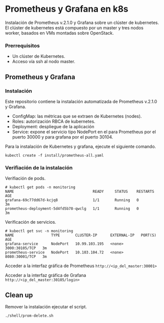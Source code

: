 # Prometheus y Grafana en k8s

Instalación de Prometheus v.2.1.0 y Grafana sobre un clúster de kubernetes. El clúster de kubernetes está compuesto por un master y tres nodos worker, basados en VMs montadas sobre OpenStack.
### Prerrequisitos 

- Un clúster de Kubernetes.
- Acceso vía ssh al nodo master.


## Prometheus y Grafana 

### Instalación

Este repositorio contiene la instalación automatizada de Prometheus v.2.1.0 y Grafana. 

 - ConfigMap: las métricas que se extraen de Kubernetes (nodes).
 - Roles: autorización RBCA de kubernetes.
 - Deployment: despliegue de la aplicación 
 - Service: expone el servicio tipo NodePort en el para Prometheus por el puerto 30000 y para grafana por el puerto 30104.


Para la instalación de Kubernetes y grafana, ejecute el siguiente comando.
```
kubectl create -f install/prometheus-all.yaml 
```

### Verifiación de la instalación 

Verifiación de pods. 
```
# kubectl get pods -n monitoring 
NAME                                    READY     STATUS    RESTARTS   AGE
grafana-69c77dd67d-kcjq8                1/1       Running   0          3m
prometheus-deployment-5d4fd5b78-qwclg   1/1       Running   0          3m
```

Verificación de servicios. 
```
# kubectl get svc -n monitoring 
NAME                 TYPE       CLUSTER-IP      EXTERNAL-IP   PORT(S)          AGE
grafana-service      NodePort   10.99.103.195   <none>        3000:30105/TCP   3m
prometheus-service   NodePort   10.103.104.72   <none>        8080:30001/TCP   3m
```

Acceder a la interfaz gráfica de Prometheus `` http://<ip_del_master:30001> ``

Acceder a la interfaz gráfica de Grafana `` http://<ip_del_master:30105/login> ``


## Clean up

Remover la instalación ejecutar el script. 

```  
./shell/prom-delete.sh 
```


